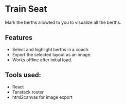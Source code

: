 # Train Seat

Mark the berths allowted to you to visualize all the berths.

## Features
- Select and highlight berths in a coach.
- Export the selected layout as an image.
- Works offline after initial load.

## Tools used:

- React
- Tanstack router
- html2canvas for image export
